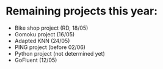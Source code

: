 <h1>Remaining projects this year:</h1>
<ul>
  <li>Bike shop project (RD, 18/05)</li>
  <li>Gomoku project (16/05)</li>
  <li>Adapted KNN (24/05)</li>
  <li>PING project (before 02/06)</li>
  <li>Python project (not determined yet)</li>
  <li>GoFluent (12/05)</li>
</ul>
